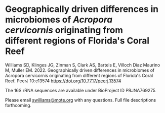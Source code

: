# Geographically driven differences in microbiomes of *Acropora cervicornis* originating from different regions of Florida's Coral Reef

Williams SD, Klinges JG, Zinman S, Clark AS, Bartels E, Villoch Diaz Maurino M, Muller EM. 2022. Geographically driven differences in microbiomes of Acropora cervicornis originating from different regions of Florida's Coral Reef. PeerJ 10:e13574 https://doi.org/10.7717/peerj.13574

The 16S rRNA sequences are available under BioProject ID PRJNA769275.

Please email swilliams@mote.org with any questions. Full file descriptions forthcoming.